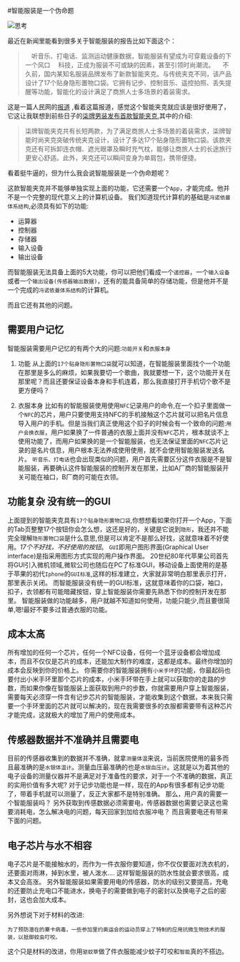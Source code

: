 #智能服装是一个伪命题

![思考](http://upload-images.jianshu.io/upload_images/22188-b6bd98cf74ed1464.jpg?imageMogr2/auto-orient/strip%7CimageView2/2/w/1240)

最近在新闻里能看到很多关于智能服装的报告比如下面这个：


>　听音乐、打电话、监测运动健康数据，智能服装有望成为可穿戴设备的下一个风口
　科技，正成为服装不可或缺的因素，甚至引领时尚潮流。
　不久前，国内某知名服装品牌发布了新款智能夹克。与传统夹克不同，该产品设计了17个贴身隐形置物口袋。它拥有记步、控制音乐、遥控拍照、丢失提醒等功能，智能化的设计满足了商旅人士多场景的着装需求。


这是一篇人民网的[报道](http://scitech.people.com.cn/n1/2016/0829/c1007-28671738.html) ,看着这篇报道，感觉这个智能夹克就应该是很好使用了，它这让我联想到前些日子的[柒牌男装发布首款智能夹克](http://www.techweb.com.cn/it/2016-07-28/2367164.shtml),其中的介绍:


>柒牌智能夹克共有长短两款，为了满足商旅人士多场景的着装需求，柒牌智能时尚夹克突破传统夹克设计，设计了多达17个贴身隐形置物口袋。该款夹克还有可拆卸连衣帽、遮光眼罩及瞬时充气枕，能够让商旅人士的长途旅行更安心舒适。此外，夹克还可以瞬间变身为单肩包，携带便捷。

看着挺牛逼的，但为什么我会说智能服装是一个伪命题呢？

这款智能夹克并不能够单独实现上面的功能，它还需要一个`App`，才能完成。他并不是一个完整的现代意义上的计算机设备。
我们知道现代计算机的基础是`冯诺依曼体系结构`,必须具有如下的功能:

* 运算器
* 控制器
* 存储器
* 输入设备
* 输出设备

而智能服装无法具备上面的5大功能，你可以把他们看成一个`遥控器`，一个`输入设备`或者一个`输出设备(传感器输出数据)`，还有的能具备简单的存储功能，但是他并不是一个完成的`冯诺依曼体系结构`的计算机。

而且它还有其他的问题。

## 需要用户记忆
智能服装需要用户记忆的有两个大的问题:`功能开关`和`衣服本身`

1. 功能
从上面的`17个贴身隐形置物口袋`就可以知道，在智能服装里面找个一个功能在那里是多么的麻烦，如果我要切一个歌曲，我就要想一下，这个功能开关在那里呢？而且还要保证设备本身和手机连着，那么我直接打开手机切个歌不是更方便吗？

2. 衣服本身
比如有的智能服装使用使用`NFC`记录用户的命令,在一个扣子里面做一个`NFC`的芯片，用户只要使用支持NFC的手机接触这个芯片就可以把名片信息导入用户的手机。但是当我们真正使用这个扣子的时候会有一个致命的问题:`用户会换衣服`，用户如果换了一件普通的衣服上面并没有`NFC`芯片，根本就谈不上使用功能了，而用户如果换的是一个智能服装，也无法保证里面的`NFC`芯片记录的是名片信息，用户根本无法养成使用使用，就不会使用智能服装发送名片。
`听音乐、打电话`也会出现类似的问题，用户首先需要区分这件衣服是不是智能服装，再要确认这件智能服装的控制开发在那里，比如A厂商的智能服装开关可能在袖口，B厂商的可能在衣领。

## 功能复杂 没有统一的GUI

上面提到的智能夹克具有`17个贴身隐形置物口袋`,你想想看如果你打开一个App，下面的Tab页整整17个按钮你会怎么想，这还是好的，关键是它说到`隐形`，我还并不能完全理解`隐形置物口袋`是什么意思,但是可以肯定不是那么好找，这就意味着不好使用。*17个不好找，不好使用的按钮*。
`GUI`即用户图形界面(Graphical User interface)是指采用图形方式实现的用户操作界面。
20世纪80年代苹果公司首先将GUI引入微机领域,微软公司也随后在PC了标准GUI，移动设备上面使用的是基于苹果的初代`Iphone`的`GUI标准`,这样的标准建立，大家就非常明白那里表示打开，那里表示关闭。
而智能服装没有统一的GUI标准，这就意味着你的口袋，袖口，扣子，衣领都有可能暗藏按钮，穿上智能服装你需要先熟悉下你的控制开发在那里。
智能服装做的功能越多，用户就越不知道如何使用，功能只能少,而且要很简单,嗯!最好不要多过普通衣服的功能。

## 成本太高
所有增加的任何一个芯片，任何一个NFC设备，任何一个蓝牙设备都会增加成本，而且不仅仅是芯片的成本，还能加大制作的难度，这都是成本。最终你增加的成本会反映到你的价格上。
你需要你的智能服装拥有`小米手环`的功能，你最起码也要付出小米手环里那个芯片的成本，小米手环带在手上就可以获取你的走路的步数，而如果你像在智能服装上面获取到用户的步数，你就需要用户穿上智能服装，需要每天必须穿一件含有记步芯片的智能服装，才能收集到这个数据，本来我只需要一个手环里面的芯片就可以解决的，现在我需要很多的衣服都需要带有这种芯片才能完成，这就极大的增加了用户的使用成本。
## 传感器数据并不准确并且需要电
目前的传感器收集到的数据并不准确，就拿`测量体温`来说，当前医院使用的最多而且最准确的是`水银体温计`。测量血压最准确的也是`水银血压计`。这就是以为着其他的电子设备的测量仪器并不是满足对于准备性的要求，对于一个不准确的数据，真正的实用价值有多大呢?
对于记步功能也是一样，现在的App有很多都有记步功能了，带着手机就可以测量了，反正大家都不是特别准确。
那么，用户真的需要一个智能服装吗？
另外获取到传感数据必须需要电，传感器数据也需要记录这也需要消耗电，怎么解决电的问题，每天回家到加给衣服冲电？
而且需要电还有带来下面的问题。

## 电子芯片与水不相容
电子芯片是不能接触水的，而作为一件衣服你要知道，你不仅仅要面对洗衣机的，还要面对雨淋，掉到水里，被人泼水....
这样智能服装的防水性就会要求很高，成本又会高涨。
另外智能服装如果需要用电的传感器，防水的级别又要提高，充电的还要防止充电口不能进水，换电子的需要做到电子的密封以及换电子之后的密封，这也会加大成本。

另外想说下对于材料的改进:
```
为了预防潜在的寨卡病毒，一些参加里约奥运会的运动员穿上了特制的应用抗微生物技术的服装，以抵御蚊虫叮咬。
```
这个只是材料的改进，你用`驱蚊草`做了件衣服能减少蚊子叮咬和`智能`真的不搭边。

